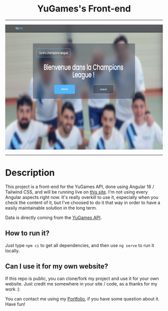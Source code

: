 <h1 align="center">YuGames's Front-end</h1>

<hr>
<p align="center"><img src="screenshot.png" height="400" alt="LeaderOS's logo" /></p>
<hr>

# Description

This project is a front-end for the YuGames API, done using Angular 16 / Tailwind CSS, and will be running live on [this site](https://yugames.valentinvirot.fr/).
I'm not using every Angular aspects right now. It's really overkill to use it, especially when you check the content of it, but I've choosed to do it that way in order to have a easily maintainable solution in the long term.

Data is directly coming from the [YuGames API](https://yugames-api.valentinvirot.fr/swagger).

## How to run it?

Just type `npm ci` to get all dependencies, and then use `ng serve` to run it locally.

## Can I use it for my own website?

If this repo is public, you can clone/fork my project and use it for your own website. Just credit me somewhere in your site / code, as a thanks for my work :)

You can contact me using my [Portfolio](https://www.valentinvirot.fr), if you have some question about it. Have fun!
